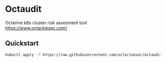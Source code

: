 # Octaudit
Octarine k8s cluster risk assesment tool  
https://www.octarinesec.com/

## Quickstart
```bash
kubectl apply -f https://raw.githubusercontent.com/octarinesec/octaudit/master/octaudit.yaml
```
